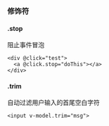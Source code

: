 ### 修饰符

#### .stop

阻止事件冒泡

    <div @click="test">
      <a @click.stop="doThis"></a>
    </div>

#### .trim

自动过滤用户输入的首尾空白字符

    <input v-model.trim="msg">
